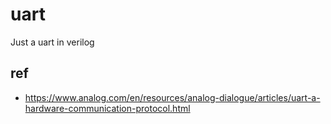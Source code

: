 # uart

Just a uart in verilog


## ref
- https://www.analog.com/en/resources/analog-dialogue/articles/uart-a-hardware-communication-protocol.html
